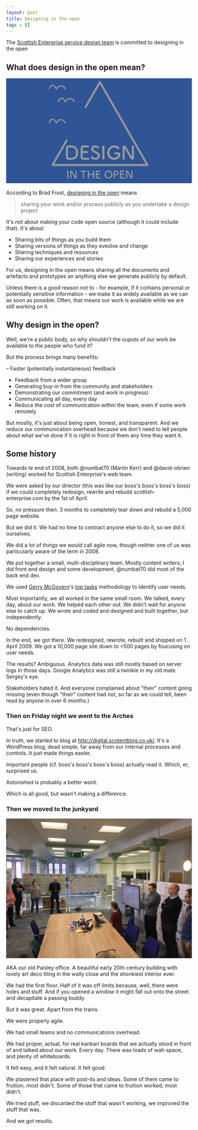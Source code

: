```yaml
---
layout: post
title: Designing in the open
tags : []
---
```


The [Scottish Enterprise service design team](https://scotentsd.github.io/) is committed to designing in the open

<!--more-->

## What does design in the open mean?

![Design in the open](/images/LeanAgileGlasgow_MK_and_DO.jpg)

According to Brad Frost, [designing in the open](https://bradfrost.com/blog/post/designing-in-the-open/) means

>sharing your work and/or process publicly as you undertake a design project

It's not about making your code open source (although it could include that). It's about:

- Sharing bits of things as you build them
- Sharing versions of things as they eveolve and change
- Sharing techniques and resources
- Sharing our experiences and stories

For us, designing in the open means sharing all the documents and artefacts and prototypes an anything else we generate publicly by default.

Unless there is a good reason not to - for example, if it contains personal or potentially sensitive information - we make it as widely available as we can as soon as possible. Often, that means our work is available while we are still working on it.

## Why design in the open?

Well, we're a public body, so why shouldn't the ouputs of our work be available to the people who fund it?

But the process brings many benefits:

– Faster (potentially instantaneous) feedback
- Feedback from a wider group
- Generating buy-in from the community and stakeholders
- Demonstrating our commitment (and work in progress)
- Communicating all day, every day
- Reduce the cost of communication within the team, even if some work remotely

But mostly, it's just about being open, honest, and transparent. And we reduce our communication overhead because we don't need to tell people about what we've done if it is right in front of them any time they want it.

## Some history

Towards te end of 2008, both @numbat70 (Martin Kerr) and @david-obrien (writing) worked for Scottish Enterprise's web team.

We were asked by our director (this was like our boss's boss's boss's boss) if we could completely redesign, rewrite and rebuild scottish-enterprise.com by the 1st of April.

So, no pressure then. 3 months to completely tear down and rebuild a 5,000 page website.

But we did it. We had no time to contract anyone else to do it, so we did it ourselves.

We did a lot of things we would call agile now, though neither one of us was particularly aware of the term in 2008.

We put together a small, multi-disciplinary team. Mostly content writers; I did front end design and some development. @numbat70 did most of the back end dev.

We used [Gerry McGovern](https://twitter.com/gerrymcgovern)'s [top tasks](http://www.customercarewords.com/services/customer-top-task-identification/) methodology to identify user needs.

Most importantly, we all worked in the same small room. We talked, every day, about our work. We helped each other out. We didn't wait for anyone else to catch up. We wrote and coded and designed and built together, but independently.

No dependencies.

In the end, we got there. We redesigned, rewrote, rebuilt and shipped on 1 April 2009. We got a 10,000 page site down to <500 pages by foucusing on user needs.

The results? Ambiguous. Analytics data was still mostly based on server logs in those days. Google Analytics was still a twinkle in my old mate Sergey's eye.

Stakeholders hated it. And everyone complained about "their" content going missing (even though "their" content had not, so far as we could tell, been read by anyone in over 6 months.)

### Then on Friday night we went to the Arches

That's just for SEO.

In truth, we started to blog at http://digital.scotentblog.co.uk/. It's a WordPress blog, dead simple, far away from our internal processes and controls. It just made things easier.

Important people (cf. boss's boss's boss's boss) actually read it. Which, er, surprised us.

Astonished is probably a better word.

Which is all good, but wasn't making a difference.

### Then we moved to the junkyard

![A show & tell at our Paisley kunkyard](/images/IMG_0157.jpg)

AKA our old Paisley office. A beautiful early 20th century building with lovely art deco tiling in the wally close and the shonkiest interior ever.

We had the first floor. Half of it was off limits because, well, there were holes and stuff. And if you opened a window it might fall out onto the street and decapitate a passing buddy.

But it was great. Apart from the trains.

We were properly agile.

We had small teams and no communications overhead.

We had proper, actual, for real kanban boards that we actually stood in front of and talked about our work. Every day.
There was loads of wall-space, and plenty of whiteboards

It felt easy, and it felt natural. It felt good.

We plastered that place with post-its and ideas. Some of them came to fruition, most didn't.  Some of those that came to fruition worked, most didn't.

We tried stuff, we discarded the stuff that wasn't working, we improved the stuff that was.

And we got results.
